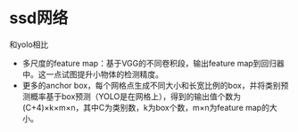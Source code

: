 ssd网络
=============
和yolo相比
* 多尺度的feature map：基于VGG的不同卷积段，输出feature map到回归器中。这一点试图提升小物体的检测精度。
* 更多的anchor box，每个网格点生成不同大小和长宽比例的box，并将类别预测概率基于box预测（YOLO是在网格上），得到的输出值个数为(C+4)×k×m×n，其中C为类别数，k为box个数，m×n为feature map的大小。